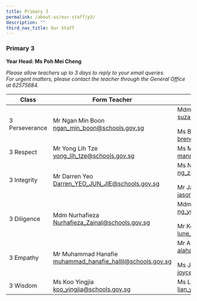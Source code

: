```yaml
---
title: Primary 3
permalink: /about-us/our-staff/p3/
description: ""
third_nav_title: Our Staff
---
```

### **Primary 3**
**Year Head: Ms Poh Mei Cheng**

_Please allow teachers up to 3 days to reply to your email queries._&nbsp;  
_For urgent matters, please contact the teacher through the General Office at 62575684._

| Class | Form Teacher | Co-Form Teacher |
|---|---|---|
| 3 Perseverance | Mr Ngan Min Boon <br> [ngan\_min\_boon@schools.gov.sg](mailto:ngan_min_boon@schools.gov.sg) | Mdm Suzannah<br>[suzanah_rahim@schools.gov.sg](mailto:suzanah_rahim@schools.gov.sg)<br><br>Ms Brenda Tan<br>[brenda_tan_yan_ni@schools.gov.sg](mailto:brenda_tan_yan_ni@schools.gov.sg)|
| 3 Respect | Mr Yong Lih Tze <br> [yong\_lih\_tze@schools.gov.sg](mailto:yong_lih_tze@schools.gov.sg) | Ms Manomani D/O Shunmuga Sundaram <br> [manomani\_shunmuga\_sundaram@schools.gov.sg](mailto:manomani_shunmuga_sundaram@schools.gov.sg) |
| 3 Integrity | Mr Darren Yeo <br> [Darren\_YEO\_JUN\_JIE@schools.gov.sg](mailto:Darren_YEO_JUN_JIE@schools.gov.sg) | Ms Ng Zi Chun <br> [ng\_zi\_chun@schools.gov.sg](mailto:ng_zi_chun@schools.gov.sg) <br><br> Mr Jason Heng <br> [jason\_heng\_cheng\_han@schools.gov.sg](mailto:jason_heng_cheng_han@schools.gov.sg) |
| 3 Diligence | Mdm Nurhafieza&nbsp;<br> [Nurhafieza\_Zainal@schools.gov.sg](mailto:Nurhafieza_Zainal@schools.gov.sg) | Mdm Ng Yuet Ling <br> [ng\_yuet\_ling@schools.gov.sg](mailto:ng_yuet_ling@schools.gov.sg) <br><br>Mr Kevin Lune<br>[lune_kevin@schools.gov.sg](mailto:lune_kevin@schools.gov.sg) |
| 3 Empathy | Mr Muhammad Hanafie<br> [muhammad\_hanafie\_hallil@schools.gov.sg](mailto:muhammad_hanafie_hallil@schools.gov.sg) | Mr Alahappan <br> [alahappan\_meyyappan@schools.gov.sg](mailto:alahappan_meyyappan@schools.gov.sg) <br><br> Ms Joyce Cheok <br>[joyce\_cheok@schools.gov.sg](mailto:joyce_cheok@schools.gov.sg) 
| 3 Wisdom | Ms Koo Yingjia<br> [koo\_yingjia@schools.gov.sg](mailto:koo_yingjia@schools.gov.sg) | Ms Lian Yiling<br> [lian\_yi\_ling@schools.gov.sg](mailto:lian_yi_ling@schools.gov.sg) |